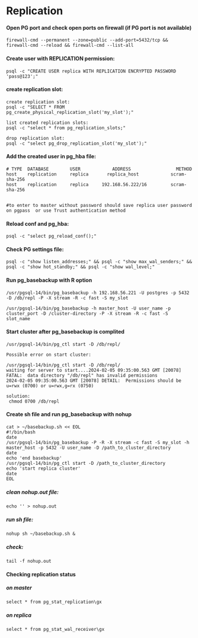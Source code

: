 
# Replication




#### Open PG port and check open ports on firewall (if PG port is not available)
```
firewall-cmd --permanent --zone=public --add-port=5432/tcp && firewall-cmd --reload && firewall-cmd --list-all
```

#### Create user with REPLICATION permission:
```
psql -c "CREATE USER replica WITH REPLICATION ENCRYPTED PASSWORD 'pass@123';"
```


#### create replication slot:
```
create replication slot:
psql -c "SELECT * FROM pg_create_physical_replication_slot('my_slot');"

list created replication slots:
psql -c "select * from pg_replication_slots;"

drop replication slot:
psql -c "select pg_drop_replication_slot('my_slot');"
```

#### Add the created user in pg_hba file:
```
# TYPE  DATABASE        USER            ADDRESS                 METHOD
host    replication     replica       replica_host            scram-sha-256
host    replication     replica     192.168.56.222/16         scram-sha-256


#to enter to master without password should save replica user password on pgpass  or use Trust authentication method
```

#### Reload conf and pg_hba:
```
psql -c "select pg_reload_conf();"
```





#### Check PG settings file:

```
psql -c "show listen_addresses;" && psql -c "show max_wal_senders;" && psql -c "show hot_standby;" && psql -c "show wal_level;"
```





#### Run pg_basebackup with R option
```
/usr/pgsql-14/bin/pg_basebackup -h 192.168.56.221 -U postgres -p 5432 -D /db/repl -P -X stream -R -c fast -S my_slot
```

```
/usr/pgsql-14/bin/pg_basebackup -h master_host -U user_name -p cluster_port -D /cluster-directory -P -X stream -R -c fast -S slot_name
```


#### Start cluster after pg_basebackup is complited


```
/usr/pgsql-14/bin/pg_ctl start -D /db/repl/
```
```
Possible error on start cluster:

/usr/pgsql-14/bin/pg_ctl start -D /db/repl/
waiting for server to start....2024-02-05 09:35:00.563 GMT [20078] FATAL:  data directory "/db/repl" has invalid permissions
2024-02-05 09:35:00.563 GMT [20078] DETAIL:  Permissions should be u=rwx (0700) or u=rwx,g=rx (0750)

solution:
 chmod 0700 /db/repl
```

#### Create sh file and run pg_basebackup with nohup

```
cat > ~/basebackup.sh << EOL
#!/bin/bash
date
/usr/pgsql-14/bin/pg_basebackup -P -R -X stream -c fast -S my_slot -h master_host -p 5432 -U user_name -D /path_to_cluster_directory
date
echo 'end basebackup'
/usr/pgsql-14/bin/pg_ctl start -D /path_to_cluster_directory
echo 'start replica cluster'
date
EOL
```


##### clean nohup.out file:
```
echo '' > nohup.out
```


##### run sh file:
```
nohup sh ~/basebackup.sh &
```

##### check:
```
tail -f nohup.out
```

#### Checking replication status

##### on master
```
select * from pg_stat_replication\gx
```

##### on replica
```
select * from pg_stat_wal_receiver\gx
```

